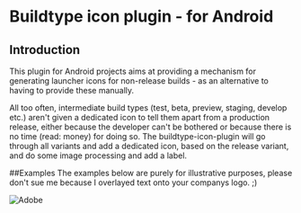 # Buildtype icon plugin - for Android

## Introduction
This plugin for Android projects aims at providing a mechanism for generating launcher icons for non-release builds - as an alternative to having to provide these manually. 

All too often, intermediate build types (test, beta, preview, staging, develop etc.) aren't given a dedicated icon to tell them apart from a production release, either because the developer can't be bothered or because there is no time (read: money) for doing so. The buildtype-icon-plugin will go through all variants and add a dedicated icon, based on the release variant, and do some image processing and add a label.

##Examples
The examples below are purely for illustrative purposes, please don't sue me because I overlayed text onto your companys logo. ;)

![Adobe](../gh-pages/icon-samples/adobe.png)

